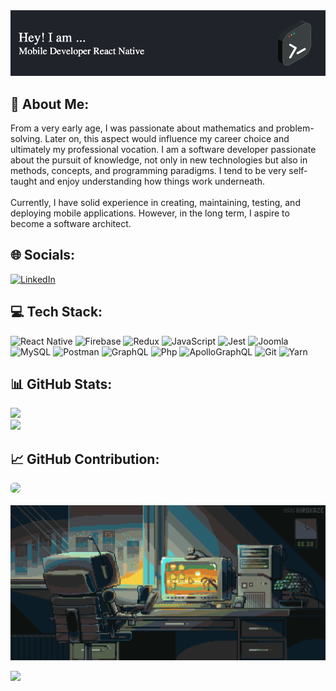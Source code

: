 <img src="./assets/github-header-image.png">

## 💫 About Me:

From a very early age, I was passionate about mathematics and problem-solving. Later on, this aspect would influence my career choice and ultimately my professional vocation. I am a software developer passionate about the pursuit of knowledge, not only in new technologies but also in methods, concepts, and programming paradigms. I tend to be very self-taught and enjoy understanding how things work underneath.<br><br>Currently, I have solid experience in creating, maintaining, testing, and deploying mobile applications. However, in the long term, I aspire to become a software architect.<br>

## 🌐 Socials:

[![LinkedIn](https://img.shields.io/badge/LinkedIn-%230077B5.svg?logo=linkedin&logoColor=white)](https://linkedin.com/in/https://www.linkedin.com/in/nicolas-emilio-nino-viancha-3169a61b0/)

## 💻 Tech Stack:

![React Native](https://img.shields.io/badge/react_native-%2320232a.svg?style=for-the-badge&logo=react&logoColor=%2361DAFB) ![Firebase](https://img.shields.io/badge/Firebase-0697DF?style=for-the-badge&logo=Firebase&logoColor=FFCC36) ![Redux](https://img.shields.io/badge/redux-%23593d88.svg?style=for-the-badge&logo=redux&logoColor=white) ![JavaScript](https://img.shields.io/badge/javascript-%23323330.svg?style=for-the-badge&logo=javascript&logoColor=%23F7DF1E) ![Jest](https://img.shields.io/badge/-jest-%23C21325?style=for-the-badge&logo=jest&logoColor=white) ![Joomla](https://img.shields.io/badge/joomla-%235091CD.svg?style=for-the-badge&logo=joomla&logoColor=white) ![MySQL](https://img.shields.io/badge/mysql-005F88.svg?style=for-the-badge&logo=mysql&logoColor=white) ![Postman](https://img.shields.io/badge/Postman-FF6C37?style=for-the-badge&logo=postman&logoColor=white) ![GraphQL](https://img.shields.io/badge/graphql-E535AB?style=for-the-badge&logo=graphql&logoColor=white) ![Php](https://img.shields.io/badge/php-7378AE?style=for-the-badge&logo=php&logoColor=white) ![ApolloGraphQL](https://img.shields.io/badge/apollographql-9668E5?style=for-the-badge&logo=apollographql&logoColor=white) ![Git](https://img.shields.io/badge/git-F03C2F?style=for-the-badge&logo=git&logoColor=white) ![Yarn](https://img.shields.io/badge/yarn-3398C2?style=for-the-badge&logo=yarn&logoColor=white)

## 📊 GitHub Stats:

![](https://github-readme-stats.vercel.app/api?username=NicolasNinoViancha&theme=react&hide_border=false&include_all_commits=false&count_private=true)<br/>
![](https://github-readme-streak-stats.herokuapp.com/?user=NicolasNinoViancha&theme=react&hide_border=false)<br/>

## 📈 GitHub Contribution:

<a href="https://github.com/ashutosh00710/github-readme-activity-graph">
<img
style="border-radius:5px"
src="https://github-readme-activity-graph.vercel.app/graph?username=NicolasNinoViancha&bg_color=20232a&color=61dafb&line=2f4e5a&point=61dafb&area=true&hide_border=true"
/>
</a>
<br/><br/>

<img src="./assets/programacion_2.gif">

[![](https://visitcount.itsvg.in/api?id=NicolasNinoViancha&icon=5&color=12)](https://visitcount.itsvg.in)
